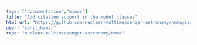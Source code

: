 ```yaml
---
tags: ["documentation","minor"]
title: "Add citation support in the model classes"
html_url: "https://github.com/nuclear-multimessenger-astronomy/nmma/issues/362"
user: "sahiljhawar"
repo: "nuclear-multimessenger-astronomy/nmma"
---
```


